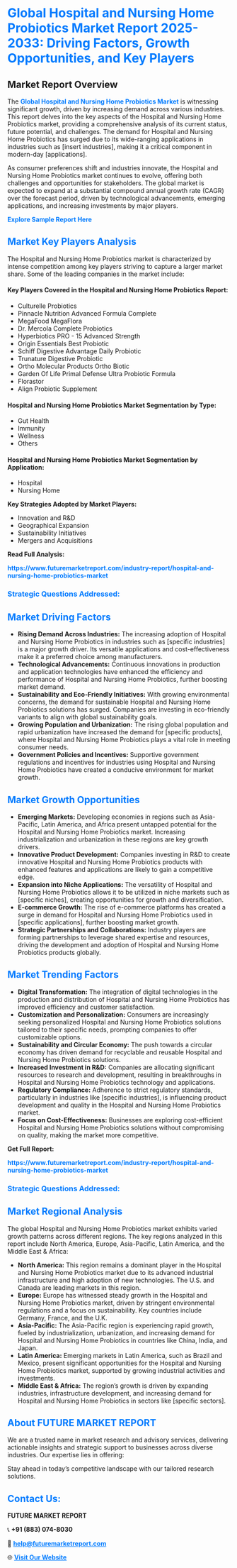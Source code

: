 <h1 style="color: #007BFF;">Global Hospital and Nursing Home Probiotics Market Report 2025-2033: Driving Factors, Growth Opportunities, and Key Players</h1>

<section id="overview">
<h2>Market Report Overview</h2>
<p>The <a href="https://www.futuremarketreport.com/industry-report/hospital-and-nursing-home-probiotics-market" style="color: #007BFF; text-decoration: none;"><strong>Global Hospital and Nursing Home Probiotics Market</strong></a> is witnessing significant growth, driven by increasing demand across various industries. This report delves into the key aspects of the Hospital and Nursing Home Probiotics market, providing a comprehensive analysis of its current status, future potential, and challenges. The demand for Hospital and Nursing Home Probiotics has surged due to its wide-ranging applications in industries such as [insert industries], making it a critical component in modern-day [applications].</p>
<p>As consumer preferences shift and industries innovate, the Hospital and Nursing Home Probiotics market continues to evolve, offering both challenges and opportunities for stakeholders. The global market is expected to expand at a substantial compound annual growth rate (CAGR) over the forecast period, driven by technological advancements, emerging applications, and increasing investments by major players.</p>
</section>

<section id="overview">
<p><a href="https://www.futuremarketreport.com/request-sample/reportId=104152" style="color: #007BFF; text-decoration: none;"><strong>Explore Sample Report Here</strong></a></p>
</section>

<section id="key-players">
<h2 style="color: #007BFF;">Market Key Players Analysis</h2>
<p>The Hospital and Nursing Home Probiotics market is characterized by intense competition among key players striving to capture a larger market share. Some of the leading companies in the market include:</p>
<h4>Key Players Covered in the Hospital and Nursing Home Probiotics Report:</h4>
<ul><li>Culturelle Probiotics</li><li>Pinnacle Nutrition Advanced Formula Complete</li><li>MegaFood MegaFlora</li><li>Dr. Mercola Complete Probiotics</li><li>Hyperbiotics PRO - 15 Advanced Strength</li><li>Origin Essentials Best Probiotic</li><li>Schiff Digestive Advantage Daily Probiotic</li><li>Trunature Digestive Probiotic</li><li>Ortho Molecular Products Ortho Biotic</li><li>Garden Of Life Primal Defense Ultra Probiotic Formula</li><li>Florastor</li><li>Align Probiotic Supplement</li></ul>
<h4>Hospital and Nursing Home Probiotics Market Segmentation by Type:</h4>
<ul><li>Gut Health</li><li>Immunity</li><li>Wellness</li><li>Others</li></ul>

<h4>Hospital and Nursing Home Probiotics Market Segmentation by Application:</h4>
<ul><li>Hospital</li><li>Nursing Home</li></ul>
<p><strong>Key Strategies Adopted by Market Players:</strong></p>
<ul>
<li>Innovation and R&D</li>
<li>Geographical Expansion</li>
<li>Sustainability Initiatives</li>
<li>Mergers and Acquisitions</li>
</ul>
</section>

<section>
<p><strong>Read Full Analysis: </strong></p><a href="https://www.futuremarketreport.com/industry-report/hospital-and-nursing-home-probiotics-market" style="color: #007BFF; text-decoration: none;"><strong>https://www.futuremarketreport.com/industry-report/hospital-and-nursing-home-probiotics-market</strong></a>
<h3 style="color: #007BFF;">Strategic Questions Addressed:</h3>
</section>

<section id="driving-factors">
<h2 style="color: #007BFF;">Market Driving Factors</h2>
<ul>
<li><strong>Rising Demand Across Industries:</strong> The increasing adoption of Hospital and Nursing Home Probiotics in industries such as [specific industries] is a major growth driver. Its versatile applications and cost-effectiveness make it a preferred choice among manufacturers.</li>
<li><strong>Technological Advancements:</strong> Continuous innovations in production and application technologies have enhanced the efficiency and performance of Hospital and Nursing Home Probiotics, further boosting market demand.</li>
<li><strong>Sustainability and Eco-Friendly Initiatives:</strong> With growing environmental concerns, the demand for sustainable Hospital and Nursing Home Probiotics solutions has surged. Companies are investing in eco-friendly variants to align with global sustainability goals.</li>
<li><strong>Growing Population and Urbanization:</strong> The rising global population and rapid urbanization have increased the demand for [specific products], where Hospital and Nursing Home Probiotics plays a vital role in meeting consumer needs.</li>
<li><strong>Government Policies and Incentives:</strong> Supportive government regulations and incentives for industries using Hospital and Nursing Home Probiotics have created a conducive environment for market growth.</li>
</ul>
</section>

<section id="growth-opportunities">
<h2 style="color: #007BFF;">Market Growth Opportunities</h2>
<ul>
<li><strong>Emerging Markets:</strong> Developing economies in regions such as Asia-Pacific, Latin America, and Africa present untapped potential for the Hospital and Nursing Home Probiotics market. Increasing industrialization and urbanization in these regions are key growth drivers.</li>
<li><strong>Innovative Product Development:</strong> Companies investing in R&D to create innovative Hospital and Nursing Home Probiotics products with enhanced features and applications are likely to gain a competitive edge.</li>
<li><strong>Expansion into Niche Applications:</strong> The versatility of Hospital and Nursing Home Probiotics allows it to be utilized in niche markets such as [specific niches], creating opportunities for growth and diversification.</li>
<li><strong>E-commerce Growth:</strong> The rise of e-commerce platforms has created a surge in demand for Hospital and Nursing Home Probiotics used in [specific applications], further boosting market growth.</li>
<li><strong>Strategic Partnerships and Collaborations:</strong> Industry players are forming partnerships to leverage shared expertise and resources, driving the development and adoption of Hospital and Nursing Home Probiotics products globally.</li>
</ul>
</section>

<section id="trending-factors">
<h2 style="color: #007BFF;">Market Trending Factors</h2>
<ul>
<li><strong>Digital Transformation:</strong> The integration of digital technologies in the production and distribution of Hospital and Nursing Home Probiotics has improved efficiency and customer satisfaction.</li>
<li><strong>Customization and Personalization:</strong> Consumers are increasingly seeking personalized Hospital and Nursing Home Probiotics solutions tailored to their specific needs, prompting companies to offer customizable options.</li>
<li><strong>Sustainability and Circular Economy:</strong> The push towards a circular economy has driven demand for recyclable and reusable Hospital and Nursing Home Probiotics solutions.</li>
<li><strong>Increased Investment in R&D:</strong> Companies are allocating significant resources to research and development, resulting in breakthroughs in Hospital and Nursing Home Probiotics technology and applications.</li>
<li><strong>Regulatory Compliance:</strong> Adherence to strict regulatory standards, particularly in industries like [specific industries], is influencing product development and quality in the Hospital and Nursing Home Probiotics market.</li>
<li><strong>Focus on Cost-Effectiveness:</strong> Businesses are exploring cost-efficient Hospital and Nursing Home Probiotics solutions without compromising on quality, making the market more competitive.</li>
</ul>
</section>

<section>
<p><strong>Get Full Report: </strong></p><a href="https://www.futuremarketreport.com/industry-report/hospital-and-nursing-home-probiotics-market" style="color: #007BFF; text-decoration: none;"><strong>https://www.futuremarketreport.com/industry-report/hospital-and-nursing-home-probiotics-market</strong></a>
<h3 style="color: #007BFF;">Strategic Questions Addressed:</h3>
</section>


<section id="regional-analysis">
<h2 style="color: #007BFF;">Market Regional Analysis</h2>
<p>The global Hospital and Nursing Home Probiotics market exhibits varied growth patterns across different regions. The key regions analyzed in this report include North America, Europe, Asia-Pacific, Latin America, and the Middle East & Africa:</p>
<ul>
<li><strong>North America:</strong> This region remains a dominant player in the Hospital and Nursing Home Probiotics market due to its advanced industrial infrastructure and high adoption of new technologies. The U.S. and Canada are leading markets in this region.</li>
<li><strong>Europe:</strong> Europe has witnessed steady growth in the Hospital and Nursing Home Probiotics market, driven by stringent environmental regulations and a focus on sustainability. Key countries include Germany, France, and the U.K.</li>
<li><strong>Asia-Pacific:</strong> The Asia-Pacific region is experiencing rapid growth, fueled by industrialization, urbanization, and increasing demand for Hospital and Nursing Home Probiotics in countries like China, India, and Japan.</li>
<li><strong>Latin America:</strong> Emerging markets in Latin America, such as Brazil and Mexico, present significant opportunities for the Hospital and Nursing Home Probiotics market, supported by growing industrial activities and investments.</li>
<li><strong>Middle East & Africa:</strong> The region’s growth is driven by expanding industries, infrastructure development, and increasing demand for Hospital and Nursing Home Probiotics in sectors like [specific sectors].</li>
</ul>
</section>

<footer>
<h2 style="color: #007BFF;">About FUTURE MARKET REPORT</h2>
<p>We are a trusted name in market research and advisory services, delivering actionable insights and strategic support to businesses across diverse industries. Our expertise lies in offering:</p>

<p>Stay ahead in today’s competitive landscape with our tailored research solutions.</p>

<h2 style="color: #007BFF;">Contact Us:</h2>
<p><strong>FUTURE MARKET REPORT</strong></p>
<p>📞 <strong>+91 (883) 074-8030</strong></p>
<p>📧 <strong><a href="mailto:help@futuremarketreport.com" style="color: #007BFF;">help@futuremarketreport.com</a></strong></p>
<p>🌐 <strong><a href="https://www.futuremarketreport.com/" style="color: #007BFF;">Visit Our Website</a></strong></p>
</footer>